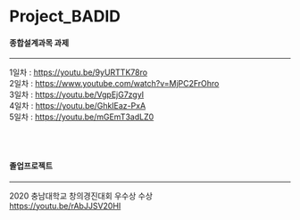 # Project_BADID

#### 종합설계과목 과제
--------------- 
1일차 : https://youtu.be/9yURTTK78ro  
2일차 : https://www.youtube.com/watch?v=MjPC2FrOhro  
3일차 : https://youtu.be/VgpEjG7zgyI  
4일차 : https://youtu.be/GhkIEaz-PxA  
5일차 : https://youtu.be/mGEmT3adLZ0  

<br/>
<br/>

#### 졸업프로젝트
----------------- 
2020 충남대학교 창의경진대회 우수상 수상  
https://youtu.be/rAbJJSV20HI
